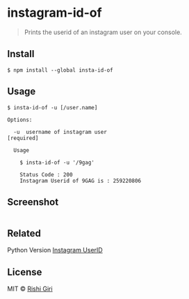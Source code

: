 # instagram-id-of

> Prints the userid of an instagram user on your console.

## Install

```
$ npm install --global insta-id-of
```

## Usage

```
$ insta-id-of -u [/user.name]

Options:

  -u  username of instagram user                                      [required]

  Usage

    $ insta-id-of -u '/9gag'

    Status Code : 200
    Instagram Userid of 9GAG is : 259220806

```
## Screenshot

<img src="http://rishigiri.com/github/unicorn.png" alt="">

## Related

Python Version [Instagram UserID](https://github.com/CodeDotJS/Instagram-UserId)


## License

MIT © [Rishi Giri](http://rishigiri.com)